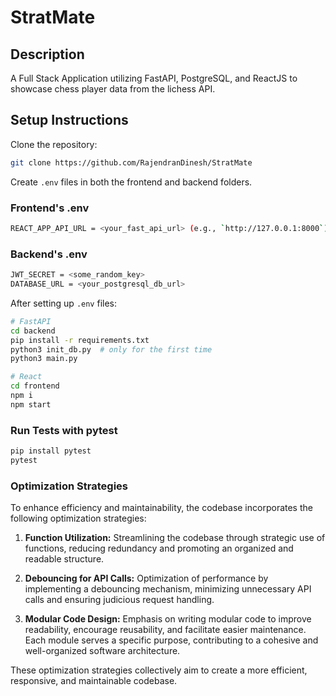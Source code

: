 # StratMate

## Description
A Full Stack Application utilizing FastAPI, PostgreSQL, and ReactJS to showcase chess player data from the lichess API.

## Setup Instructions

Clone the repository:

```bash
git clone https://github.com/RajendranDinesh/StratMate
```

Create `.env` files in both the frontend and backend folders.

### Frontend's .env

```bash
REACT_APP_API_URL = <your_fast_api_url> (e.g., `http://127.0.0.1:8000`)
```

### Backend's .env

```bash
JWT_SECRET = <some_random_key>
DATABASE_URL = <your_postgresql_db_url>
```

After setting up `.env` files:

```bash
# FastAPI
cd backend
pip install -r requirements.txt
python3 init_db.py  # only for the first time
python3 main.py

# React
cd frontend
npm i
npm start
```

### Run Tests with pytest

```bash
pip install pytest
pytest
```

### Optimization Strategies

To enhance efficiency and maintainability, the codebase incorporates the following optimization strategies:

1. **Function Utilization:** Streamlining the codebase through strategic use of functions, reducing redundancy and promoting an organized and readable structure.

2. **Debouncing for API Calls:** Optimization of performance by implementing a debouncing mechanism, minimizing unnecessary API calls and ensuring judicious request handling.

3. **Modular Code Design:** Emphasis on writing modular code to improve readability, encourage reusability, and facilitate easier maintenance. Each module serves a specific purpose, contributing to a cohesive and well-organized software architecture.

These optimization strategies collectively aim to create a more efficient, responsive, and maintainable codebase.